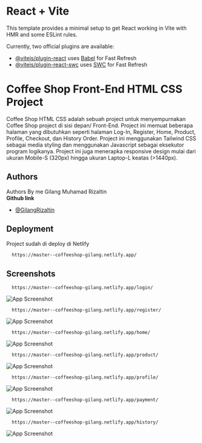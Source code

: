 # React + Vite

This template provides a minimal setup to get React working in Vite with HMR and some ESLint rules.

Currently, two official plugins are available:

- [@vitejs/plugin-react](https://github.com/vitejs/vite-plugin-react/blob/main/packages/plugin-react/README.md) uses [Babel](https://babeljs.io/) for Fast Refresh
- [@vitejs/plugin-react-swc](https://github.com/vitejs/vite-plugin-react-swc) uses [SWC](https://swc.rs/) for Fast Refresh

# Coffee Shop Front-End HTML CSS Project

Coffee Shop HTML CSS adalah sebuah project untuk menyempurnakan Coffee Shop project di sisi depan/ Front-End. Project ini memuat beberapa halaman yang dibutuhkan seperti halaman Log-In, Register, Home, Product, Profile, Checkout, dan History Order. Project ini menggunakan Tailwind CSS sebagai media styling dan menggunakan Javascript sebagai eksekutor program logikanya. Project ini juga menerapka responsive design mulai dari ukuran Mobile-S (320px) hingga ukuran Laptop-L keatas (>1440px).

## Authors

Authors By me Gilang Muhamad Rizaltin \
**Github link**

- [@GilangRizaltin](https://github.com/GilangRizaltin)

## Deployment

Project sudah di deploy di Netlify

```bash
  https://master--coffeeshop-gilang.netlify.app/
```

## Screenshots

```http
  https://master--coffeeshop-gilang.netlify.app/login/
```

![App Screenshot]()

```http
  https://master--coffeeshop-gilang.netlify.app/register/
```

![App Screenshot](https://via.placeholder.com/468x300?text=App+Screenshot+Here)

```http
  https://master--coffeeshop-gilang.netlify.app/home/
```

![App Screenshot](https://via.placeholder.com/468x300?text=App+Screenshot+Here)

```http
  https://master--coffeeshop-gilang.netlify.app/product/
```

![App Screenshot](https://coffeeshop-gilang.netlify.app/assets/screenshot/Product.png)

```http
  https://master--coffeeshop-gilang.netlify.app/profile/
```

![App Screenshot](https://via.placeholder.com/468x300?text=App+Screenshot+Here)

```http
  https://master--coffeeshop-gilang.netlify.app/payment/
```

![App Screenshot](https://coffeeshop-gilang.netlify.app/assets/screenshot/Payment.png)

```http
  https://master--coffeeshop-gilang.netlify.app/history/
```

![App Screenshot](https://coffeeshop-gilang.netlify.app/assets/screenshot/History.png)

